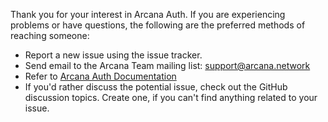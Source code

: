 Thank you for your interest in Arcana Auth. If you are experiencing problems or have questions, the following are the preferred methods of reaching someone:

* Report a new issue using the issue tracker.
* Send email to the Arcana Team mailing list: support@arcana.network 
* Refer to [Arcana Auth Documentation](https://docs.arcana.network)
* If you'd rather discuss the potential issue, check out the GitHub discussion topics. Create one, if you can't find anything related to your issue.
